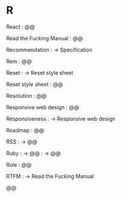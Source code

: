 # R

React
: @@

Read the Fucking Manual
: @@

Recommendation
: → Specification

Rem
: @@

Reset
: → Reset style sheet

Reset style sheet
: @@

Resolution
: @@

Responsive web design
: @@

Responsiveness
: → Responsive web design

Roadmap
: @@

RSS
: → @@

Ruby
: → @@
: → @@

Rule
: @@

RTFM
: → Read the Fucking Manual

@@